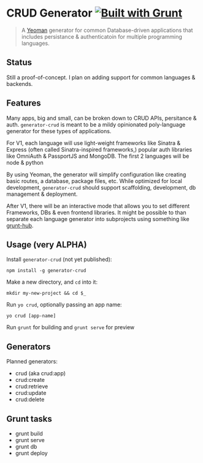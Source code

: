 # CRUD Generator [![Built with Grunt](https://cdn.gruntjs.com/builtwith.png)](http://gruntjs.com/)

> A [Yeoman](http://yeoman.io) generator for common Database-driven applications that includes persistance & authenticatoin for multiple programming languages.


## Status

Still a proof-of-concept. I plan on adding support for common languages & backends.

## Features

Many apps, big and small, can be broken down to CRUD APIs, persitance & auth. `generator-crud` is meant to be a mildy opinionated poly-language generator for these types of applications.

For V1, each language will use light-weight frameworks like Sinatra & Express (often called Sinatra-inspired frameworks,) popular auth libraries like OmniAuth & PassportJS and MongoDB. The first 2 languages will be node & python

By using Yeoman, the generator will simplify configuration like creating basic routes, a database, package files, etc. While optimized for local development, `generator-crud` should support scaffolding, development, db management & deployment.

After V1, there will be an interactive mode that allows you to set different Frameworks, DBs & even frontend libraries. It might be possible to than separate each language generator into subprojects using something like [grunt-hub](https://github.com/shama/grunt-hub). 

## Usage (very ALPHA)

Install `generator-crud` (not yet published):
```
npm install -g generator-crud
```

Make a new directory, and `cd` into it:
```
mkdir my-new-project && cd $_
```

Run `yo crud`, optionally passing an app name:
```
yo crud [app-name]
```

Run `grunt` for building and `grunt serve` for preview

## Generators

Planned generators:

* crud (aka crud:app)
* crud:create
* crud:retrieve
* crud:update
* crud:delete

## Grunt tasks

* grunt build
* grunt serve
* grunt db
* grunt deploy